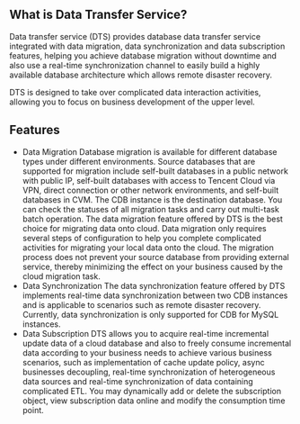 ## What is Data Transfer Service?
Data transfer service (DTS) provides database data transfer service integrated with data migration, data synchronization and data subscription features, helping you achieve database migration without downtime and also use a real-time synchronization channel to easily build a highly available database architecture which allows remote disaster recovery.

DTS is designed to take over complicated data interaction activities, allowing you to focus on business development of the upper level.


## Features
- Data Migration
Database migration is available for different database types under different environments. Source databases that are supported for migration include self-built databases in a public network with public IP, self-built databases with access to Tencent Cloud via VPN, direct connection or other network environments, and self-built databases in CVM. The CDB instance is the destination database. You can check the statuses of all migration tasks and carry out multi-task batch operation.
The data migration feature offered by DTS is the best choice for migrating data onto cloud. Data migration only requires several steps of configuration to help you complete complicated activities for migrating your local data onto the cloud. The migration process does not prevent your source database from providing external service, thereby minimizing the effect on your business caused by the cloud migration task.
- Data Synchronization
The data synchronization feature offered by DTS implements real-time data synchronization between two CDB instances and is applicable to scenarios such as remote disaster recovery. Currently, data synchronization is only supported for CDB for MySQL instances.
- Data Subscription
DTS allows you to acquire real-time incremental update data of a cloud database and also to freely consume incremental data according to your business needs to achieve various business scenarios, such as implementation of cache update policy, async businesses decoupling, real-time synchronization of heterogeneous data sources and real-time synchronization of data containing complicated ETL. You may dynamically add or delete the subscription object, view subscription data online and modify the consumption time point.

